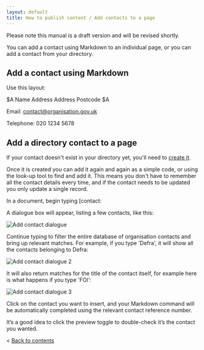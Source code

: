 ```yaml
---
layout: default
title: How to publish content / Add contacts to a page
---
```


Please note this manual is a draft version and will be revised shortly.

You can add a contact using Markdown to an individual page, or you can add a contact from your directory.

## Add a contact using Markdown

Use this layout:

$A
Name
Address
Address
Postcode
$A

Email: <contact@organisation.gov.uk>

Telephone: 020 1234 5678


## Add a directory contact to a page

If your contact doesn't exist in your directory yet, you'll need to [create it](/inside-government-admin-guide/organisations-groups/organisation-home-page.html#add_contacts).

Once it is created you can add it again and again as a simple code, or using the look-up tool to find and add it. This means you don't have to remember all the contact details every time, and if the contact needs to be updated you only update a single record.

In a document, begin typing \[contact:

A dialogue box will appear, listing a few contacts, like this:

![Add contact dialogue](http://media.tumblr.com/ec85c10fdb0c269e37afdeab9ab28db6/tumblr_inline_mo0kfbXbSh1qz4rgp.png)

Continue typing to filter the entire database of organisation contacts and bring up relevant matches. For example, if you type 'Defra', it will show all the contacts belonging to Defra:

![Add contact dialogue 2](http://media.tumblr.com/b4f2c9406275d60ff91873fabd7fd5b9/tumblr_inline_mo0khiHqvn1qz4rgp.png)

It will also return matches for the title of the contact itself, for example here is what happens if you type 'FOI':

![Add contact dialogue 3](http://media.tumblr.com/d52b80731ac58337d5d7c46ecf871f56/tumblr_inline_mo0kkoVjzO1qz4rgp.png)

Click on the contact you want to insert, and your Markdown command will be automatically completed using the relevant contact reference number.

It’s a good idea to click the preview toggle to double-check it’s the contact you wanted.

< [Back to contents](http://alphagov.github.io/inside-government-admin-guide/)
